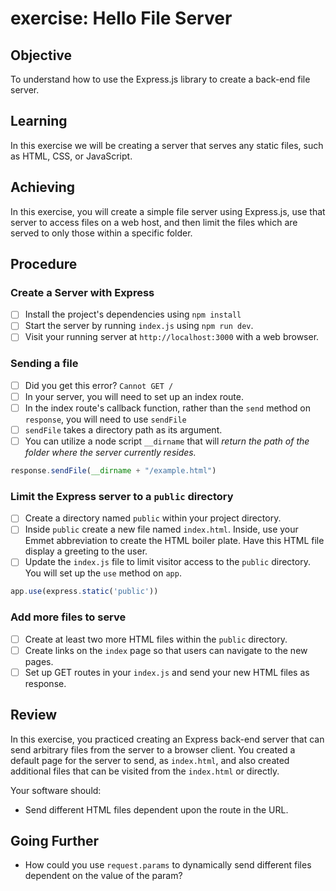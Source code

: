 # exercise: Hello File Server

## Objective

To understand how to use the Express.js library to create a back-end file server.

## Learning

In this exercise we will be creating a server that serves any static files, such as HTML, CSS, or JavaScript.

## Achieving

In this exercise, you will create a simple file server using Express.js, use that server to access files on a web host, and then limit the files which are served to only those within a specific folder.

## Procedure

### Create a Server with Express

- [ ] Install the project's dependencies using `npm install`
- [ ] Start the server by running `index.js` using `npm run dev`.
- [ ] Visit your running server at `http://localhost:3000` with a web browser.

### Sending a file

- [ ] Did you get this error? `Cannot GET /`
- [ ] In your server, you will need to set up an index route.
- [ ] In the index route's callback function, rather than the `send` method on `response`, you will need to use `sendFile`
- [ ] `sendFile` takes a directory path as its argument.
- [ ] You can utilize a node script `__dirname` that will _return the path of the folder where the server currently resides._
```js
response.sendFile(__dirname + "/example.html")
```
### Limit the Express server to a `public` directory

- [ ] Create a directory named `public` within your project directory.
- [ ] Inside `public` create a new file named `index.html`. Inside, use your Emmet abbreviation to create the HTML boiler plate. Have this HTML file display a greeting to the user.
- [ ] Update the `index.js` file to limit visitor access to the `public` directory. You will set up the `use` method on `app`.

```js
app.use(express.static('public'))
```

### Add more files to serve

- [ ] Create at least two more HTML files within the `public` directory.
- [ ] Create links on the `index` page so that users can navigate to the new pages.
- [ ] Set up GET routes in your `index.js` and send your new HTML files as response.

###

## Review

In this exercise, you practiced creating an Express back-end server that can send arbitrary files from the server to a browser client. You created a default page for the server to send, as `index.html`, and also created additional files that can be visited from the `index.html` or directly.

Your software should:

- Send different HTML files dependent upon the route in the URL.

## Going Further

- How could you use `request.params` to dynamically send different files dependent on the value of the param?

